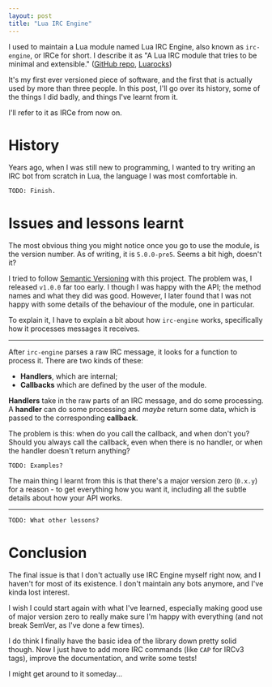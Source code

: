 ```yaml
---
layout: post
title: "Lua IRC Engine"
---
```


I used to maintain a Lua module named Lua IRC Engine, also known as `irc-engine`, or IRCe for short. I describe it as "A Lua IRC module that tries to be minimal and extensible." ([GitHub repo](https://github.com/mirrexagon/lua-irc-engine), [Luarocks](https://luarocks.org/modules/legospacy/irc-engine))

It's my first ever versioned piece of software, and the first that is actually used by more than three people. In this post, I'll go over its history, some of the things I did badly, and things I've learnt from it.

I'll refer to it as IRCe from now on.


# History
Years ago, when I was still new to programming, I wanted to try writing an IRC bot from scratch in Lua, the language I was most comfortable in.

`TODO: Finish.`


# Issues and lessons learnt
The most obvious thing you might notice once you go to use the module, is the version number. As of writing, it is `5.0.0-pre5`. Seems a bit high, doesn't it?

I tried to follow [Semantic Versioning](http://semver.org/) with this project. The problem was, I released `v1.0.0` far too early. I though I was happy with the API; the method names and what they did was good. However, I later found that I was not happy with some details of the behaviour of the module, one in particular.

To explain it, I have to explain a bit about how `irc-engine` works, specifically how it processes messages it receives.

---

After `irc-engine` parses a raw IRC message, it looks for a function to process it. There are two kinds of these:

- **Handlers**, which are internal;
- **Callbacks** which are defined by the user of the module.

**Handlers** take in the raw parts of an IRC message, and do some processing. A **handler** can do some processing and *maybe* return some data, which is passed to the corresponding **callback**.

The problem is this: when do you call the callback, and when don't you? Should you always call the callback, even when there is no handler, or when the handler doesn't return anything?

`TODO: Examples?`

The main thing I learnt from this is that there's a major version zero (`0.x.y`) for a reason - to get everything how you want it, including all the subtle details about how your API works.

---

`TODO: What other lessons?`


# Conclusion
The final issue is that I don't actually use IRC Engine myself right now, and I haven't for most of its existence. I don't maintain any bots anymore, and I've kinda lost interest.

I wish I could start again with what I've learned, especially making good use of major version zero to really make sure I'm happy with everything (and not break SemVer, as I've done a few times).

I do think I finally have the basic idea of the library down pretty solid though. Now I just have to add more IRC commands (like `CAP` for IRCv3 tags), improve the documentation, and write some tests!

I might get around to it someday...
